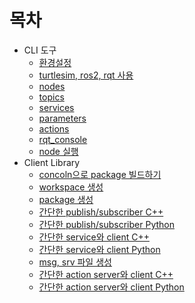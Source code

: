 # 목차
* CLI 도구
  * [환경설정](./환경설정.md)
  * [turtlesim, ros2, rqt 사용](./turtlesim_ros2_rqt.md)
  * [nodes](./nodes.md)
  * [topics](./topics.md)
  * [services](./services.md)
  * [parameters](./parameters.md)
  * [actions](./actions.md)
  * [rqt_console](./usingRqt_console.md)
  * [node 실행](./launchingNode.md)
* Client Library
  * [concoln으로 package 빌드하기](./colconToBuildPackage.md)
  * [workspace 생성](./creatingWorkspace.md)
  * [package 생성](./creatingPackage.md)
  * [간단한 publish/subscriber C++](./writingPublisherSubscriber.md)
  * [간단한 publish/subscriber Python](./writingPublisherSubscriberPython.md)
  * [간단한 service와 client C++](./writingServiceClient.md)
  * [간단한 service와 client Python](./writingServiceClientPython.md)
  * [msg, srv 파일 생성](./customMsgSrvFile.md)
  * [간단한 action server와 client C++](./writingActionServerClient.md)
  * [간단한 action server와 client Python](./writingActionServerClientPython.md)